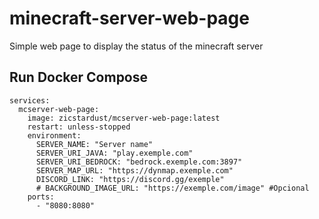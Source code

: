 # minecraft-server-web-page
Simple web page to display the status of the minecraft server

## Run Docker Compose
```
services:
  mcserver-web-page:
    image: zicstardust/mcserver-web-page:latest
    restart: unless-stopped
    environment:
      SERVER_NAME: "Server name"
      SERVER_URI_JAVA: "play.exemple.com"
      SERVER_URI_BEDROCK: "bedrock.exemple.com:3897"
      SERVER_MAP_URL: "https://dynmap.exemple.com"
      DISCORD_LINK: "https://discord.gg/exemple"
      # BACKGROUND_IMAGE_URL: "https://exemple.com/image" #Opcional
    ports:
      - "8080:8080"
```